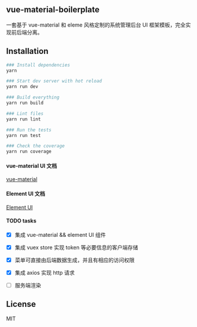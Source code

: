 ## vue-material-boilerplate

一套基于 vue-material 和 eleme 风格定制的系统管理后台 UI 框架模板，完全实现前后端分离。


## Installation

``` bash
### Install dependencies
yarn

### Start dev server with hot reload
yarn run dev

### Build everything
yarn run build

### Lint files
yarn run lint

### Run the tests
yarn run test

### Check the coverage
yarn run coverage
```

#### vue-material UI 文档

[vue-material](http://vuematerial.io/releases/v0.7.1/#/)

#### Element UI 文档

[Element UI](http://element.eleme.io/#/zh-CN/component/quickstart)


#### TODO tasks

- [X] 集成 vue-material && element UI 组件

- [X] 集成 vuex store 实现 token 等必要信息的客户端存储

- [X] 菜单可直接由后端数据生成，并且有相应的访问权限

- [X] 集成 axios 实现 http 请求

- [ ] 服务端渲染


## License
MIT
